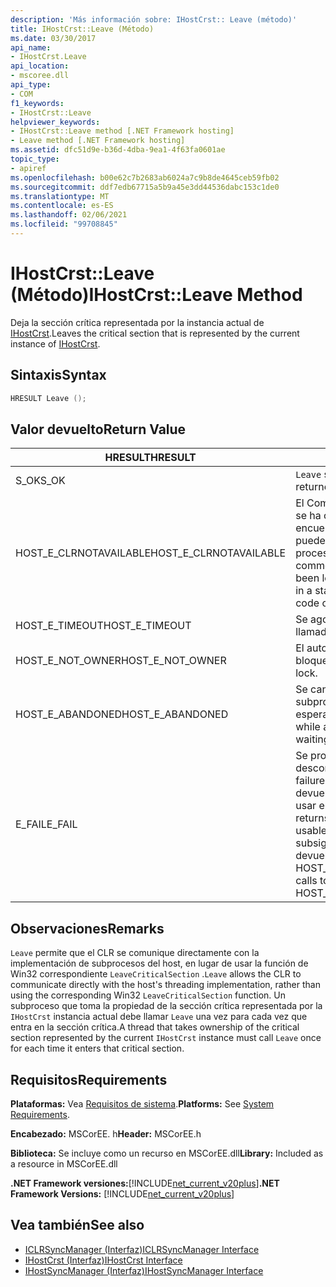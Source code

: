 ```yaml
---
description: 'Más información sobre: IHostCrst:: Leave (método)'
title: IHostCrst::Leave (Método)
ms.date: 03/30/2017
api_name:
- IHostCrst.Leave
api_location:
- mscoree.dll
api_type:
- COM
f1_keywords:
- IHostCrst::Leave
helpviewer_keywords:
- IHostCrst::Leave method [.NET Framework hosting]
- Leave method [.NET Framework hosting]
ms.assetid: dfc51d9e-b36d-4dba-9ea1-4f63fa0601ae
topic_type:
- apiref
ms.openlocfilehash: b00e62c7b2683ab6024a7c9b8de4645ceb59fb02
ms.sourcegitcommit: ddf7edb67715a5b9a45e3dd44536dabc153c1de0
ms.translationtype: MT
ms.contentlocale: es-ES
ms.lasthandoff: 02/06/2021
ms.locfileid: "99708845"
---
```

# <a name="ihostcrstleave-method"></a><span data-ttu-id="c6843-103">IHostCrst::Leave (Método)</span><span class="sxs-lookup"><span data-stu-id="c6843-103">IHostCrst::Leave Method</span></span>

<span data-ttu-id="c6843-104">Deja la sección crítica representada por la instancia actual de [IHostCrst](ihostcrst-interface.md).</span><span class="sxs-lookup"><span data-stu-id="c6843-104">Leaves the critical section that is represented by the current instance of [IHostCrst](ihostcrst-interface.md).</span></span>  
  
## <a name="syntax"></a><span data-ttu-id="c6843-105">Sintaxis</span><span class="sxs-lookup"><span data-stu-id="c6843-105">Syntax</span></span>  
  
```cpp  
HRESULT Leave ();  
```  
  
## <a name="return-value"></a><span data-ttu-id="c6843-106">Valor devuelto</span><span class="sxs-lookup"><span data-stu-id="c6843-106">Return Value</span></span>  
  
|<span data-ttu-id="c6843-107">HRESULT</span><span class="sxs-lookup"><span data-stu-id="c6843-107">HRESULT</span></span>|<span data-ttu-id="c6843-108">Descripción</span><span class="sxs-lookup"><span data-stu-id="c6843-108">Description</span></span>|  
|-------------|-----------------|  
|<span data-ttu-id="c6843-109">S_OK</span><span class="sxs-lookup"><span data-stu-id="c6843-109">S_OK</span></span>|<span data-ttu-id="c6843-110">`Leave` se devolvió correctamente.</span><span class="sxs-lookup"><span data-stu-id="c6843-110">`Leave` returned successfully.</span></span>|  
|<span data-ttu-id="c6843-111">HOST_E_CLRNOTAVAILABLE</span><span class="sxs-lookup"><span data-stu-id="c6843-111">HOST_E_CLRNOTAVAILABLE</span></span>|<span data-ttu-id="c6843-112">El Common Language Runtime (CLR) no se ha cargado en un proceso o el CLR se encuentra en un estado en el que no puede ejecutar código administrado ni procesar la llamada correctamente.</span><span class="sxs-lookup"><span data-stu-id="c6843-112">The common language runtime (CLR) has not been loaded into a process, or the CLR is in a state in which it cannot run managed code or process the call successfully.</span></span>|  
|<span data-ttu-id="c6843-113">HOST_E_TIMEOUT</span><span class="sxs-lookup"><span data-stu-id="c6843-113">HOST_E_TIMEOUT</span></span>|<span data-ttu-id="c6843-114">Se agotó el tiempo de espera de la llamada.</span><span class="sxs-lookup"><span data-stu-id="c6843-114">The call timed out.</span></span>|  
|<span data-ttu-id="c6843-115">HOST_E_NOT_OWNER</span><span class="sxs-lookup"><span data-stu-id="c6843-115">HOST_E_NOT_OWNER</span></span>|<span data-ttu-id="c6843-116">El autor de la llamada no posee el bloqueo.</span><span class="sxs-lookup"><span data-stu-id="c6843-116">The caller does not own the lock.</span></span>|  
|<span data-ttu-id="c6843-117">HOST_E_ABANDONED</span><span class="sxs-lookup"><span data-stu-id="c6843-117">HOST_E_ABANDONED</span></span>|<span data-ttu-id="c6843-118">Se canceló un evento mientras un subproceso o fibra bloqueados estaba esperando en él.</span><span class="sxs-lookup"><span data-stu-id="c6843-118">An event was canceled while a blocked thread or fiber was waiting on it.</span></span>|  
|<span data-ttu-id="c6843-119">E_FAIL</span><span class="sxs-lookup"><span data-stu-id="c6843-119">E_FAIL</span></span>|<span data-ttu-id="c6843-120">Se produjo un error grave desconocido.</span><span class="sxs-lookup"><span data-stu-id="c6843-120">An unknown catastrophic failure occurred.</span></span> <span data-ttu-id="c6843-121">Cuando un método devuelve E_FAIL, CLR ya no se puede usar en el proceso.</span><span class="sxs-lookup"><span data-stu-id="c6843-121">When a method returns E_FAIL, the CLR is no longer usable within the process.</span></span> <span data-ttu-id="c6843-122">Las llamadas subsiguientes a métodos de hospedaje devuelven HOST_E_CLRNOTAVAILABLE.</span><span class="sxs-lookup"><span data-stu-id="c6843-122">Subsequent calls to hosting methods return HOST_E_CLRNOTAVAILABLE.</span></span>|  
  
## <a name="remarks"></a><span data-ttu-id="c6843-123">Observaciones</span><span class="sxs-lookup"><span data-stu-id="c6843-123">Remarks</span></span>  

 <span data-ttu-id="c6843-124">`Leave` permite que el CLR se comunique directamente con la implementación de subprocesos del host, en lugar de usar la función de Win32 correspondiente `LeaveCriticalSection` .</span><span class="sxs-lookup"><span data-stu-id="c6843-124">`Leave` allows the CLR to communicate directly with the host's threading implementation, rather than using the corresponding Win32 `LeaveCriticalSection` function.</span></span> <span data-ttu-id="c6843-125">Un subproceso que toma la propiedad de la sección crítica representada por la `IHostCrst` instancia actual debe llamar `Leave` una vez para cada vez que entra en la sección crítica.</span><span class="sxs-lookup"><span data-stu-id="c6843-125">A thread that takes ownership of the critical section represented by the current `IHostCrst` instance must call `Leave` once for each time it enters that critical section.</span></span>  
  
## <a name="requirements"></a><span data-ttu-id="c6843-126">Requisitos</span><span class="sxs-lookup"><span data-stu-id="c6843-126">Requirements</span></span>  

 <span data-ttu-id="c6843-127">**Plataformas:** Vea [Requisitos de sistema](../../get-started/system-requirements.md).</span><span class="sxs-lookup"><span data-stu-id="c6843-127">**Platforms:** See [System Requirements](../../get-started/system-requirements.md).</span></span>  
  
 <span data-ttu-id="c6843-128">**Encabezado:** MSCorEE. h</span><span class="sxs-lookup"><span data-stu-id="c6843-128">**Header:** MSCorEE.h</span></span>  
  
 <span data-ttu-id="c6843-129">**Biblioteca:** Se incluye como un recurso en MSCorEE.dll</span><span class="sxs-lookup"><span data-stu-id="c6843-129">**Library:** Included as a resource in MSCorEE.dll</span></span>  
  
 <span data-ttu-id="c6843-130">**.NET Framework versiones:**[!INCLUDE[net_current_v20plus](../../../../includes/net-current-v20plus-md.md)]</span><span class="sxs-lookup"><span data-stu-id="c6843-130">**.NET Framework Versions:** [!INCLUDE[net_current_v20plus](../../../../includes/net-current-v20plus-md.md)]</span></span>  
  
## <a name="see-also"></a><span data-ttu-id="c6843-131">Vea también</span><span class="sxs-lookup"><span data-stu-id="c6843-131">See also</span></span>

- [<span data-ttu-id="c6843-132">ICLRSyncManager (Interfaz)</span><span class="sxs-lookup"><span data-stu-id="c6843-132">ICLRSyncManager Interface</span></span>](iclrsyncmanager-interface.md)
- [<span data-ttu-id="c6843-133">IHostCrst (Interfaz)</span><span class="sxs-lookup"><span data-stu-id="c6843-133">IHostCrst Interface</span></span>](ihostcrst-interface.md)
- [<span data-ttu-id="c6843-134">IHostSyncManager (Interfaz)</span><span class="sxs-lookup"><span data-stu-id="c6843-134">IHostSyncManager Interface</span></span>](ihostsyncmanager-interface.md)
